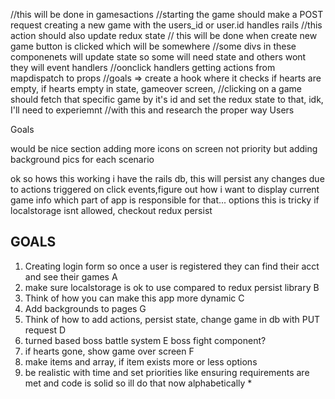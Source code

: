 //this will be done in gamesactions 
//starting the game should make a POST request creating a new game with the users_id or user.id handles rails
//this action should also update redux state
// this will be done when create new game button is clicked which will be somewhere
//some divs in these componenets will update state so some will need state and others wont they will event handlers
//oonclick handlers getting actions from mapdispatch to props
//goals => create a hook where it checks if hearts are empty, if hearts empty in state, gameover screen,
//clicking on a game should fetch that specific game by it's id and set the redux state to that, idk, I'll need to experiemnt
//with this and research the proper way
Users

Goals



would be nice section
adding more icons on screen
not priority but adding background pics for each scenario

ok so hows this working i have the rails db, this will persist any changes due to actions triggered  on click  events,figure out how i want to display current game info which part of app is responsible for that...
options 
this is tricky
if localstorage isnt allowed, checkout redux persist



GOALS
----------------------------------------
1. Creating login form so once a user is registered they can find their acct and see their games A
2. make sure localstorage is ok to use compared to redux persist library B
3. Think of how you can make this app more dynamic C
4. Add backgrounds to pages G
5. Think of how to add actions, persist state, change game in db with PUT request D
6. turned based boss battle system E boss fight component?
7. if hearts gone, show game over screen F
8. make items and array, if item exists more or less options
9. be realistic with time and set priorities like ensuring requirements are met and code is solid so ill do that now alphabetically *